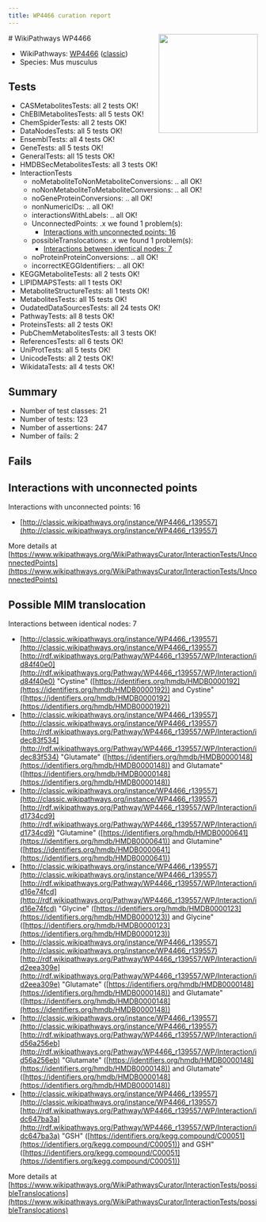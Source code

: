 ```yaml
---
title: WP4466 curation report
---
```


<img style="float: right; width: 200px" src="https://upload.wikimedia.org/wikipedia/commons/thumb/8/83/Wplogo_with_text_500.png/640px-Wplogo_with_text_500.png" />
# WikiPathways WP4466

* WikiPathways: [WP4466](https://wikipathways.org/pathways/WP4466) ([classic](https://classic.wikipathways.org/instance/WP4466))
* Species: Mus musculus
## Tests
* CASMetabolitesTests: all 2 tests OK!
* ChEBIMetabolitesTests: all 5 tests OK!
* ChemSpiderTests: all 2 tests OK!
* DataNodesTests: all 5 tests OK!
* EnsemblTests: all 4 tests OK!
* GeneTests: all 5 tests OK!
* GeneralTests: all 15 tests OK!
* HMDBSecMetabolitesTests: all 3 tests OK!
* InteractionTests
    * noMetaboliteToNonMetaboliteConversions: .. all OK!
    * noNonMetaboliteToMetaboliteConversions: .. all OK!
    * noGeneProteinConversions: .. all OK!
    * nonNumericIDs: .. all OK!
    * interactionsWithLabels: .. all OK!
    * UnconnectedPoints: .x we found 1 problem(s):
        * [Interactions with unconnected points: 16](#7f1d407d)
    * possibleTranslocations: .x we found 1 problem(s):
        * [Interactions between identical nodes: 7](#1c11820c)
    * noProteinProteinConversions: .. all OK!
    * incorrectKEGGIdentifiers: .. all OK!
* KEGGMetaboliteTests: all 2 tests OK!
* LIPIDMAPSTests: all 1 tests OK!
* MetaboliteStructureTests: all 1 tests OK!
* MetabolitesTests: all 15 tests OK!
* OudatedDataSourcesTests: all 24 tests OK!
* PathwayTests: all 8 tests OK!
* ProteinsTests: all 2 tests OK!
* PubChemMetabolitesTests: all 3 tests OK!
* ReferencesTests: all 6 tests OK!
* UniProtTests: all 5 tests OK!
* UnicodeTests: all 2 tests OK!
* WikidataTests: all 4 tests OK!


## Summary

* Number of test classes: 21
* Number of tests: 123
* Number of assertions: 247
* Number of fails: 2

## Fails

<a name="7f1d407d" />

## Interactions with unconnected points

Interactions with unconnected points: 16

* [http://classic.wikipathways.org/instance/WP4466_r139557](http://classic.wikipathways.org/instance/WP4466_r139557)


More details at [https://www.wikipathways.org/WikiPathwaysCurator/InteractionTests/UnconnectedPoints](https://www.wikipathways.org/WikiPathwaysCurator/InteractionTests/UnconnectedPoints)

<a name="1c11820c" />

## Possible MIM translocation

Interactions between identical nodes: 7

* [http://classic.wikipathways.org/instance/WP4466_r139557](http://classic.wikipathways.org/instance/WP4466_r139557) [http://rdf.wikipathways.org/Pathway/WP4466_r139557/WP/Interaction/id84f40e0](http://rdf.wikipathways.org/Pathway/WP4466_r139557/WP/Interaction/id84f40e0) "Cystine" ([https://identifiers.org/hmdb/HMDB0000192](https://identifiers.org/hmdb/HMDB0000192)) and 
Cystine" ([https://identifiers.org/hmdb/HMDB0000192](https://identifiers.org/hmdb/HMDB0000192))
* [http://classic.wikipathways.org/instance/WP4466_r139557](http://classic.wikipathways.org/instance/WP4466_r139557) [http://rdf.wikipathways.org/Pathway/WP4466_r139557/WP/Interaction/idec83f534](http://rdf.wikipathways.org/Pathway/WP4466_r139557/WP/Interaction/idec83f534) "Glutamate" ([https://identifiers.org/hmdb/HMDB0000148](https://identifiers.org/hmdb/HMDB0000148)) and 
Glutamate" ([https://identifiers.org/hmdb/HMDB0000148](https://identifiers.org/hmdb/HMDB0000148))
* [http://classic.wikipathways.org/instance/WP4466_r139557](http://classic.wikipathways.org/instance/WP4466_r139557) [http://rdf.wikipathways.org/Pathway/WP4466_r139557/WP/Interaction/id1734cd9](http://rdf.wikipathways.org/Pathway/WP4466_r139557/WP/Interaction/id1734cd9) "Glutamine" ([https://identifiers.org/hmdb/HMDB0000641](https://identifiers.org/hmdb/HMDB0000641)) and 
Glutamine" ([https://identifiers.org/hmdb/HMDB0000641](https://identifiers.org/hmdb/HMDB0000641))
* [http://classic.wikipathways.org/instance/WP4466_r139557](http://classic.wikipathways.org/instance/WP4466_r139557) [http://rdf.wikipathways.org/Pathway/WP4466_r139557/WP/Interaction/id16e74fcd](http://rdf.wikipathways.org/Pathway/WP4466_r139557/WP/Interaction/id16e74fcd) "Glycine" ([https://identifiers.org/hmdb/HMDB0000123](https://identifiers.org/hmdb/HMDB0000123)) and 
Glycine" ([https://identifiers.org/hmdb/HMDB0000123](https://identifiers.org/hmdb/HMDB0000123))
* [http://classic.wikipathways.org/instance/WP4466_r139557](http://classic.wikipathways.org/instance/WP4466_r139557) [http://rdf.wikipathways.org/Pathway/WP4466_r139557/WP/Interaction/id2eea309e](http://rdf.wikipathways.org/Pathway/WP4466_r139557/WP/Interaction/id2eea309e) "Glutamate" ([https://identifiers.org/hmdb/HMDB0000148](https://identifiers.org/hmdb/HMDB0000148)) and 
Glutamate" ([https://identifiers.org/hmdb/HMDB0000148](https://identifiers.org/hmdb/HMDB0000148))
* [http://classic.wikipathways.org/instance/WP4466_r139557](http://classic.wikipathways.org/instance/WP4466_r139557) [http://rdf.wikipathways.org/Pathway/WP4466_r139557/WP/Interaction/id56a256eb](http://rdf.wikipathways.org/Pathway/WP4466_r139557/WP/Interaction/id56a256eb) "Glutamate" ([https://identifiers.org/hmdb/HMDB0000148](https://identifiers.org/hmdb/HMDB0000148)) and 
Glutamate" ([https://identifiers.org/hmdb/HMDB0000148](https://identifiers.org/hmdb/HMDB0000148))
* [http://classic.wikipathways.org/instance/WP4466_r139557](http://classic.wikipathways.org/instance/WP4466_r139557) [http://rdf.wikipathways.org/Pathway/WP4466_r139557/WP/Interaction/idc647ba3a](http://rdf.wikipathways.org/Pathway/WP4466_r139557/WP/Interaction/idc647ba3a) "GSH" ([https://identifiers.org/kegg.compound/C00051](https://identifiers.org/kegg.compound/C00051)) and 
GSH" ([https://identifiers.org/kegg.compound/C00051](https://identifiers.org/kegg.compound/C00051))


More details at [https://www.wikipathways.org/WikiPathwaysCurator/InteractionTests/possibleTranslocations](https://www.wikipathways.org/WikiPathwaysCurator/InteractionTests/possibleTranslocations)

